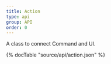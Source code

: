 ```yaml
---
title: Action
type: api
group: API
order: 0
---
```

A class to connect Command and UI.

{% docTable "source/api/action.json" %}



